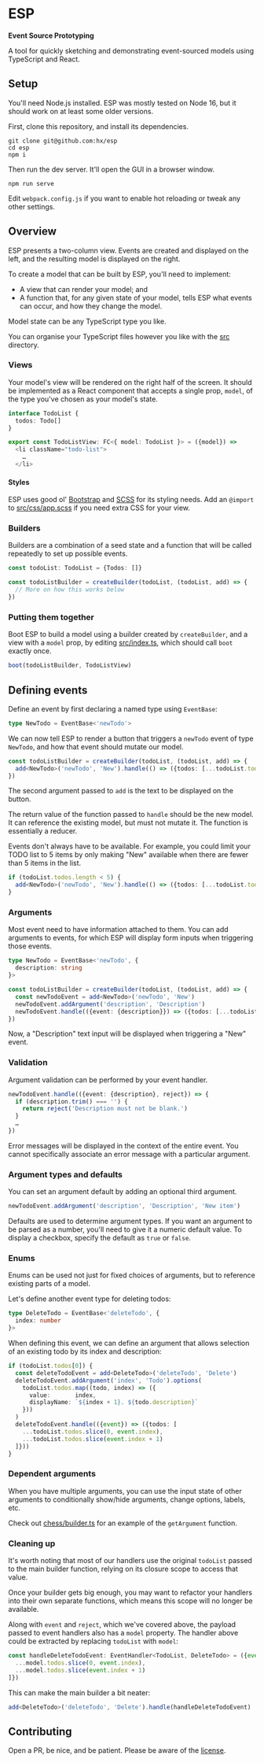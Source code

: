 # ESP

**Event Source Prototyping**

A tool for quickly sketching and demonstrating event-sourced models using TypeScript and React.

## Setup

You'll need Node.js installed. ESP was mostly tested on Node 16, but it should work on at least some older versions.

First, clone this repository, and install its dependencies.

```shell
git clone git@github.com:hx/esp
cd esp
npm i
```

Then run the dev server. It'll open the GUI in a browser window.

```shell
npm run serve
```

Edit `webpack.config.js` if you want to enable hot reloading or tweak any other settings.

## Overview

ESP presents a two-column view. Events are created and displayed on the left, and the resulting model is displayed on the right.

To create a model that can be built by ESP, you'll need to implement:

- A view that can render your model; and
- A function that, for any given state of your model, tells ESP what events can occur, and how they change the model.

Model state can be any TypeScript type you like.

You can organise your TypeScript files however you like with the [src](/src) directory.

### Views

Your model's view will be rendered on the right half of the screen. It should be implemented as a React component that
accepts a single prop, `model`, of the type you've chosen as your model's state.

```typescript jsx
interface TodoList {
  todos: Todo[]
}

export const TodoListView: FC<{ model: TodoList }> = ({model}) =>
  <li className="todo-list">
    …
  </li>
```
#### Styles

ESP uses good ol' [Bootstrap](https://getbootstrap.com/) and [SCSS](https://sass-lang.com/) for its styling needs. Add an `@import` to [src/css/app.scss](src/css/app.scss) if you need extra CSS for your view.

### Builders

Builders are a combination of a seed state and a function that will be called repeatedly to set up possible events.

```typescript jsx
const todoList: TodoList = {Todos: []}

const todoListBuilder = createBuilder(todoList, (todoList, add) => {
  // More on how this works below
})
```

### Putting them together

Boot ESP to build a model using a builder created by `createBuilder`, and a view with a `model` prop, by editing [src/index.ts](src/index.ts), which should call `boot` exactly once.

```typescript jsx
boot(todoListBuilder, TodoListView)
```

## Defining events

Define an event by first declaring a named type using `EventBase`:

```typescript jsx
type NewTodo = EventBase<'newTodo'>
```

We can now tell ESP to render a button that triggers a `newTodo` event of type `NewTodo`, and how that event should mutate our model.

```typescript jsx
const todoListBuilder = createBuilder(todoList, (todoList, add) => {
  add<NewTodo>('newTodo', 'New').handle(() => ({todos: [...todoList.todos, {description: ''}]}))
})
```

The second argument passed to `add` is the text to be displayed on the button.

The return value of the function passed to `handle` should be the new model. It can reference the existing model, but must not mutate it. The function is essentially a reducer.

Events don't always have to be available. For example, you could limit your TODO list to 5 items by only making "New" available when there are fewer than 5 items in the list.

```typescript jsx
if (todoList.todos.length < 5) {
  add<NewTodo>('newTodo', 'New').handle(() => ({todos: [...todoList.todos, {description: ''}]}))
}
```

### Arguments

Most event need to have information attached to them. You can add arguments to events, for which ESP will display form inputs when triggering those events.

```typescript jsx
type NewTodo = EventBase<'newTodo', {
  description: string
}>

const todoListBuilder = createBuilder(todoList, (todoList, add) => {
  const newTodoEvent = add<NewTodo>('newTodo', 'New')
  newTodoEvent.addArgument('description', 'Description')
  newTodoEvent.handle(({event: {description}}) => ({todos: [...todoList.todos, {description}]}))
})
```

Now, a "Description" text input will be displayed when triggering a "New" event.

### Validation

Argument validation can be performed by your event handler.

```typescript jsx
newTodoEvent.handle(({event: {description}, reject}) => {
  if (description.trim() === '') {
    return reject('Description must not be blank.')
  }
  …
})
```

Error messages will be displayed in the context of the entire event. You cannot specifically associate an error message with a particular argument.

### Argument types and defaults

You can set an argument default by adding an optional third argument.

```typescript jsx
newTodoEvent.addArgument('description', 'Description', 'New item')
```

Defaults are used to determine argument types. If you want an argument to be parsed as a number, you'll need to give it a numeric default value. To display a checkbox, specify the default as `true` or `false`.

### Enums

Enums can be used not just for fixed choices of arguments, but to reference existing parts of a model.

Let's define another event type for deleting todos:

```typescript jsx
type DeleteTodo = EventBase<'deleteTodo', {
  index: number
}>
```

When defining this event, we can define an argument that allows selection of an existing todo by its index and description:

```typescript jsx
if (todoList.todos[0]) {
  const deleteTodoEvent = add<DeleteTodo>('deleteTodo', 'Delete')
  deleteTodoEvent.addArgument('index', 'Todo').options(
    todoList.todos.map((todo, index) => ({
      value:       index, 
      displayName: `${index + 1}. ${todo.description}`
    }))
  )
  deleteTodoEvent.handle(({event}) => ({todos: [
    ...todoList.todos.slice(0, event.index), 
    ...todoList.todos.slice(event.index + 1)
  ]}))
}
```

### Dependent arguments

When you have multiple arguments, you can use the input state of other arguments to conditionally show/hide arguments, change options, labels, etc.

Check out [chess/builder.ts](src/examples/chess/builder.ts) for an example of the `getArgument` function.

### Cleaning up

It's worth noting that most of our handlers use the original `todoList` passed to the main builder function, relying on its closure scope to access that value.

Once your builder gets big enough, you may want to refactor your handlers into their own separate functions, which means this scope will no longer be available.

Along with `event` and `reject`, which we've covered above, the payload passed to event handlers also has a `model` property. The handler above could be extracted by replacing `todoList` with `model`:

```typescript jsx
const handleDeleteTodoEvent: EventHandler<TodoList, DeleteTodo> = ({event, model}) => ({todos: [
  ...model.todos.slice(0, event.index),
  ...model.todos.slice(event.index + 1)
]})
```

This can make the main builder a bit neater:

```typescript jsx
add<DeleteTodo>('deleteTodo', 'Delete').handle(handleDeleteTodoEvent)
```

## Contributing

Open a PR, be nice, and be patient. Please be aware of the [license](LICENSE).
